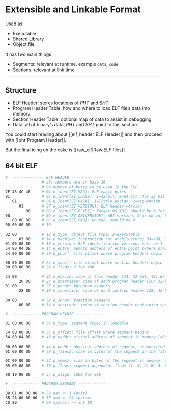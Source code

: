 # Extensible and Linkable Format

Used as:
- Executable
- Shared Library
- Object file

It has two main things
- Segments: relevant at runtime, example `data`, `code`
- Sections: relevant at link time

---

## Structure

- ELF Header: stores locations of *PHT* and *SHT*
- Program Header Table: how and where to load ELF file’s data into memory
- Section Header Table: optional map of data to assist in debugging
- Data: all of binary’s data, *PHT* and *SHT* point to this section

You could start reading about [[elf_header|ELF Header]] and then proceed with [[pht|Program Header]].

But the final icing on the cake is [[raw_elf|Raw ELF files]]

## 64 bit ELF

```bash
#  -------------- ELF HEADER --------------
                # all numbers are in base 16
                # 00 number of bytes to be used in the ELF
7F 45 4C 46     # 04 e_ident[EI_MAG]: ELF magic bytes
01              # 05 e_ident[EI_CLASS]: 1=32-bit, 2=64-bit, for 32 bit addresses would be 4 byte long
   01           # 06 e_ident[EI_DATA]: 1=little-endian, 2=big=endian
      01        # 07 e_ident[EI_VERSION]: ELF header version
         00     # 08 e_ident[EI_OSABI]: Target OS ABI; should be 0 for System V
00              # 09 e_ident[EI_ABIVERSION]: ABI version; 0 is ok for Linux
   00 00 00     # 0C e_ident[EI_PAD]: unused, should be 0
00 00 00 00     # 10

02 00           # 12 e_type: object file type; 2=executable
      03 00     # 14 e_machine: instruction set architecture; 03=x86, 3E=amd64
01 00 00 00     # 18 e_version: ELF identification version; must be 1
54 80 04 08     # 1C e_entry: memory address of entry point (where process starts)
34 00 00 00     # 20 e_phoff: file offset where program headers begin

00 00 00 00     # 24 e_shoff: file offset where section headers begin
00 00 00 00     # 28 e_flags: 0 for x86

34 00           # 2A e_ehsize: size of this header (34: 32-bit, 40: 64-bit)
      20 00     # 2C e_phentsize: size of each program header (20: 32-bit, 38: 64-bit)
01 00           # 2E e_phnum: #program headers
      28 00     # 30 e_shentsize: size of each section header (28: 32-bit, 40: 64-bit)

00 00           # 32 e_shnum: #section headers
      00 00     # 34 e_shstrndx: index of section header containing section names

#  ------------ PROGRAM HEADER ------------

01 00 00 00     # 38 p_type: segment type; 1: loadable

54 00 00 00     # 3C p_offset: file offset where segment begins
54 80 04 08     # 40 p_vaddr: virtual address of segment in memory (x86: 08048054)
    
00 00 00 00     # 44 p_paddr: physical address of segment, unspecified by 386 supplement
0C 00 00 00     # 48 p_filesz: size in bytes of the segment in the file image ############

0C 00 00 00     # 4C p_memsz: size in bytes of the segment in memory; p_filesz <= p_memsz
05 00 00 00     # 50 p_flags: segment-dependent flags (1: X, 2: W, 4: R)

00 10 00 00     # 54 p_align: 1000 for x86

#  ------------ PROGRAM SEGMENT ------------

B8 01 00 00 00  # 59 eax <- 1 (exit)
BB 2A 00 00 00  # 5E ebx <- 2A (param)
CD 80           # 60 syscall >> int 80
```
